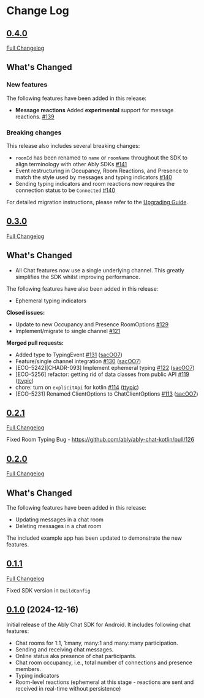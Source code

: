 # Change Log

## [0.4.0](https://github.com/ably/ably-chat-kotlin/tree/v0.4.0)

[Full Changelog](https://github.com/ably/ably-chat-kotlin/compare/v0.3.0...v0.4.0)

## What's Changed

### New features

The following features have been added in this release:

- **Message reactions** Added __experimental__ support for message reactions. [#139](https://github.com/ably/ably-chat-kotlin/pull/139)

### Breaking changes

This release also includes several breaking changes:

- `roomId` has been renamed to `name` or `roomName` throughout the SDK to align terminology with other Ably SDKs [#141](https://github.com/ably/ably-chat-kotlin/pull/141)
- Event restructuring in Occupancy, Room Reactions, and Presence to match the style used by messages and typing indicators [#140](https://github.com/ably/ably-chat-kotlin/pull/140)
- Sending typing indicators and room reactions now requires the connection status to be `Connected` [#140](https://github.com/ably/ably-chat-kotlin/pull/140)

For detailed migration instructions, please refer to the [Upgrading Guide](UPGRADING.md).

## [0.3.0](https://github.com/ably/ably-chat-kotlin/tree/v0.3.0)

[Full Changelog](https://github.com/ably/ably-chat-kotlin/compare/v0.2.1...v0.3.0)

## What's Changed

- All Chat features now use a single underlying channel. This greatly simplifies the SDK whilst improving performance.

The following features have also been added in this release:

- Ephemeral typing indicators

**Closed issues:**

- Update to new Occupancy and Presence RoomOptions [\#129](https://github.com/ably/ably-chat-kotlin/issues/129)
- Implement/migrate to single channel [\#121](https://github.com/ably/ably-chat-kotlin/issues/121)

**Merged pull requests:**

- Added type to TypingEvent [\#131](https://github.com/ably/ably-chat-kotlin/pull/131) ([sacOO7](https://github.com/sacOO7))
- Feature/single channel integration [\#130](https://github.com/ably/ably-chat-kotlin/pull/130) ([sacOO7](https://github.com/sacOO7))
- \[ECO-5242\]\[CHADR-093\] Implement ephemeral typing [\#122](https://github.com/ably/ably-chat-kotlin/pull/122) ([sacOO7](https://github.com/sacOO7))
- \[ECO-5256\] refactor: getting rid of data classes from public API [\#119](https://github.com/ably/ably-chat-kotlin/pull/119) ([ttypic](https://github.com/ttypic))
- chore: turn on `explicitApi` for kotlin [\#114](https://github.com/ably/ably-chat-kotlin/pull/114) ([ttypic](https://github.com/ttypic))
- \[ECO-5231\] Renamed ClientOptions to ChatClientOptions [\#113](https://github.com/ably/ably-chat-kotlin/pull/113) ([sacOO7](https://github.com/sacOO7))

## [0.2.1](https://github.com/ably/ably-chat-kotlin/tree/v0.2.1)

[Full Changelog](https://github.com/ably/ably-chat-kotlin/compare/v0.2.0...v0.2.1)

Fixed Room Typing Bug - https://github.com/ably/ably-chat-kotlin/pull/126

## [0.2.0](https://github.com/ably/ably-chat-kotlin/tree/v0.2.0)

[Full Changelog](https://github.com/ably/ably-chat-kotlin/compare/v0.1.1...v0.2.0)

## What's Changed

The following features have been added in this release:

- Updating messages in a chat room
- Deleting messages in a chat room

The included example app has been updated to demonstrate the new features.

## [0.1.1](https://github.com/ably/ably-chat-kotlin/tree/v0.1.1)

[Full Changelog](https://github.com/ably/ably-chat-kotlin/compare/v0.1.0...v0.1.1)

Fixed SDK version in `BuildConfig`

## [0.1.0](https://github.com/ably/ably-chat-kotlin/tree/v0.1.0) (2024-12-16)

Initial release of the Ably Chat SDK for Android. It includes following chat
features:

- Chat rooms for 1:1, 1:many, many:1 and many:many participation.
- Sending and receiving chat messages.
- Online status aka presence of chat participants.
- Chat room occupancy, i.e., total number of connections and presence members.
- Typing indicators
- Room-level reactions (ephemeral at this stage - reactions are sent and received in real-time without persistence)
